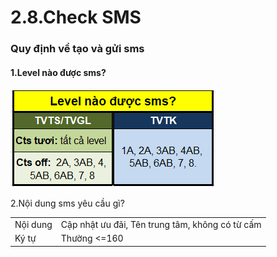 # 2.8.Check SMS

### Quy định về tạo và gửi sms

#### 1.Level nào được sms?

![](../../.gitbook/assets/screenshot_2.png)

2.Nội dung sms yêu cầu gì?

|  |  |
| :--- | :--- |
| Nội dung | Cập nhật ưu đãi, Tên trung tâm, không có từ cấm |
| Ký tự | Thường &lt;=160 |



